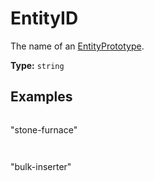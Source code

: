 # EntityID

The name of an [EntityPrototype](prototype:EntityPrototype).

**Type:** `string`

## Examples

```
```
"stone-furnace"
```
```

```
```
"bulk-inserter"
```
```

